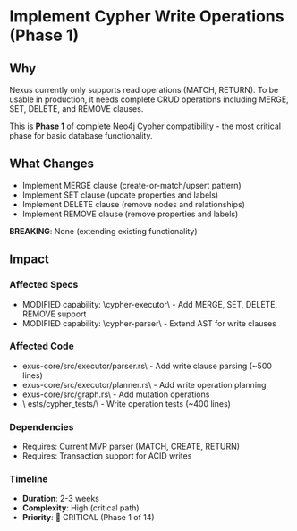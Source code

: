 # Implement Cypher Write Operations (Phase 1)

## Why

Nexus currently only supports read operations (MATCH, RETURN). To be usable in production, it needs complete CRUD operations including MERGE, SET, DELETE, and REMOVE clauses.

This is **Phase 1** of complete Neo4j Cypher compatibility - the most critical phase for basic database functionality.

## What Changes

- Implement MERGE clause (create-or-match/upsert pattern)
- Implement SET clause (update properties and labels)
- Implement DELETE clause (remove nodes and relationships)
- Implement REMOVE clause (remove properties and labels)

**BREAKING**: None (extending existing functionality)

## Impact

### Affected Specs
- MODIFIED capability: \cypher-executor\ - Add MERGE, SET, DELETE, REMOVE support
- MODIFIED capability: \cypher-parser\ - Extend AST for write clauses

### Affected Code
- exus-core/src/executor/parser.rs\ - Add write clause parsing (~500 lines)
- exus-core/src/executor/planner.rs\ - Add write operation planning
- exus-core/src/graph.rs\ - Add mutation operations
- \	ests/cypher_tests/\ - Write operation tests (~400 lines)

### Dependencies
- Requires: Current MVP parser (MATCH, CREATE, RETURN)
- Requires: Transaction support for ACID writes

### Timeline
- **Duration**: 2-3 weeks
- **Complexity**: High (critical path)
- **Priority**: 🔴 CRITICAL (Phase 1 of 14)
